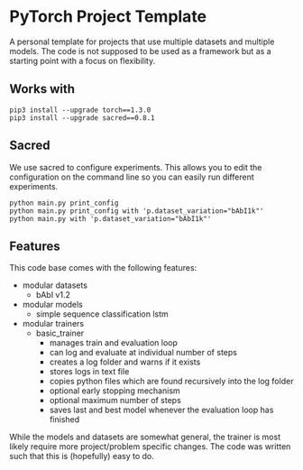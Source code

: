 # PyTorch Project Template

A personal template for projects that use multiple datasets and multiple models. The code is not supposed to be used as a framework but as a starting point with a focus on flexibility.

## Works with
```
pip3 install --upgrade torch==1.3.0
pip3 install --upgrade sacred==0.8.1
```

## Sacred
We use sacred to configure experiments. This allows you to edit the configuration on the command line so you can easily run different experiments.
```
python main.py print_config
python main.py print_config with 'p.dataset_variation="bAbI1k"'
python main.py with 'p.dataset_variation="bAbI1k"'
```

## Features
This code base comes with the following features: 
- modular datasets
	- bAbI v1.2
- modular models
	- simple sequence classification lstm
- modular trainers 
	- basic_trainer
		- manages train and evaluation loop
		- can log and evaluate at individual number of steps
		- creates a log folder and warns if it exists
		- stores logs in text file
		- copies python files which are found recursively into the log folder
		- optional early stopping mechanism
		- optional maximum number of steps
		- saves last and best model whenever the evaluation loop has finished

While the models and datasets are somewhat general, the trainer is most likely require more project/problem specific changes. The code was written such that this is (hopefully) easy to do.
